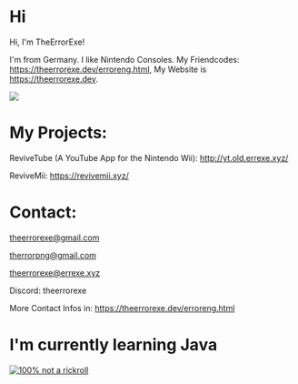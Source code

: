# Hi
Hi, I'm TheErrorExe!

I'm from Germany. I like Nintendo Consoles. My Friendcodes: https://theerrorexe.dev/erroreng.html, My Website is https://theerrorexe.dev.

![](https://komarev.com/ghpvc/?username=TheErrorExe)

# My Projects:

ReviveTube (A YouTube App for the Nintendo Wii): http://yt.old.errexe.xyz/

ReviveMii: https://revivemii.xyz/

# Contact:

theerrorexe@gmail.com

therrorpng@gmail.com

theerrorexe@errexe.xyz

Discord: theerrorexe

More Contact Infos in: https://theerrorexe.dev/erroreng.html

# I'm currently learning Java



[![100% not a rickroll](https://encrypted-tbn0.gstatic.com/images?q=tbn:ANd9GcS__r4ll7M_SJJO3S5osCww54ZtQPM8a5RHFA&s)](https://www.youtube.com/watch?v=dQw4w9WgXcQ)
